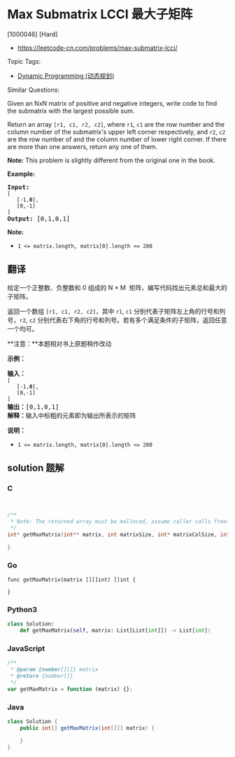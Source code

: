 # Max Submatrix LCCI 最大子矩阵

[1000046] [Hard]

- https://leetcode-cn.com/problems/max-submatrix-lcci/

Topic Tags:

- [Dynamic Programming (动态规划)](https://leetcode-cn.com/tag/dynamic-programming/)

Similar Questions:

Given an NxN matrix of positive and negative integers, write code to find the submatrix with the largest possible sum.

Return an array `[r1, c1, r2, c2]`, where `r1`, `c1` are the row number and the column number of the submatrix's upper left corner respectively, and `r2`, `c2` are the row number of and the column number of lower right corner. If there are more than one answers, return any one of them.

**Note:** This problem is slightly different from the original one in the book.

**Example:**

<pre><strong>Input:
</strong><code>[
&nbsp;  [-1,<strong>0</strong>],
&nbsp;  [0,-1]
]</code>
<strong>Output: </strong>[0,1,0,1]</pre>

**Note:**

- `1 <= matrix.length, matrix[0].length <= 200`

## 翻译

给定一个正整数、负整数和 0 组成的 N × M  矩阵，编写代码找出元素总和最大的子矩阵。

返回一个数组 `[r1, c1, r2, c2]`，其中 `r1`, `c1` 分别代表子矩阵左上角的行号和列号，`r2`, `c2` 分别代表右下角的行号和列号。若有多个满足条件的子矩阵，返回任意一个均可。

**注意：**本题相对书上原题稍作改动

**示例：**

<pre><strong>输入：
</strong><code>[
&nbsp;  [-1,<strong>0</strong>],
&nbsp;  [0,-1]
]</code>
<strong>输出：</strong>[0,1,0,1]
<strong>解释：</strong>输入中标粗的元素即为输出所表示的矩阵</pre>

**说明：**

- `1 <= matrix.length, matrix[0].length <= 200`

## solution 题解

### C

```c


/**
 * Note: The returned array must be malloced, assume caller calls free().
 */
int* getMaxMatrix(int** matrix, int matrixSize, int* matrixColSize, int* returnSize){

}


```

### Go

```golang
func getMaxMatrix(matrix [][]int) []int {

}
```

### Python3

```python
class Solution:
    def getMaxMatrix(self, matrix: List[List[int]]) -> List[int]:
```

### JavaScript

```javascript
/**
 * @param {number[][]} matrix
 * @return {number[]}
 */
var getMaxMatrix = function (matrix) {};
```

### Java

```java
class Solution {
    public int[] getMaxMatrix(int[][] matrix) {

    }
}
```
